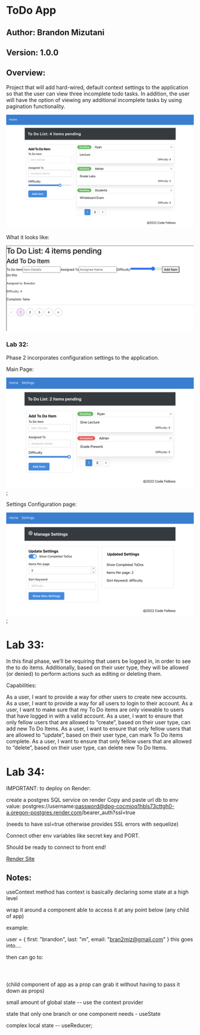 # ToDo App

## Author: Brandon Mizutani

## Version: 1.0.0

## Overview: 

Project that will add hard-wired, default context settings to the application so that the user can view three incomplete todo tasks. In addition, the user will have the option of viewing any additional incomplete tasks by using pagination functionality.

![lab 31](./todo.png)

What it looks like:

![lab 31 expected](./screen-shot1.png)

### Lab 32:

Phase 2 incorporates configuration settings to the application.

Main Page: 

![lab 32](./todo-1.png);

Settings Configuration page:

![lab 32](./settings.png);


# Lab 33: 

In this final phase, we’ll be requiring that users be logged in, in order to see the to do items. Additionally, based on their user type, they will be allowed (or denied) to perform actions such as editing or deleting them.

Capabilities: 

As a user, I want to provide a way for other users to create new accounts.
As a user, I want to provide a way for all users to login to their account.
As a user, I want to make sure that my To Do items are only viewable to users that have logged in with a valid account.
As a user, I want to ensure that only fellow users that are allowed to “create”, based on their user type, can add new To Do Items.
As a user, I want to ensure that only fellow users that are allowed to “update”, based on their user type, can mark To Do Items complete.
As a user, I want to ensure that only fellow users that are allowed to “delete”, based on their user type, can delete new To Do Items.

# Lab 34: 

IMPORTANT: to deploy on Render:

create a postgres SQL service on render
Copy and paste url db to env value: postgres://username:password@dpg-cocmioq1hbls73cttgh0-a.oregon-postgres.render.com/bearer_auth?ssl=true

(needs to have ssl=true otherwise provides SSL errors with sequelize)

Connect other env variables like secret key and PORT. 

Should be ready to connect to front end!

[Render Site](https://bearer-auth-2-8fbj.onrender.com)

## Notes: 

useContext method has context is basically declaring some state at a high level

wrap it around a component 
able to access it at any point below (any child of app)

example:

user = {
    first: "brandon",
    last: "m",
    email: "bran2miz@gmail.com"
}
this goes into....

<app> </app>

then can go to:

<header></header> (child component of app as a prop can grab it without having to pass it down as props)

small amount of global state -- use the context provider

state that only one branch or one component needs - useState

complex local state -- useReducer;